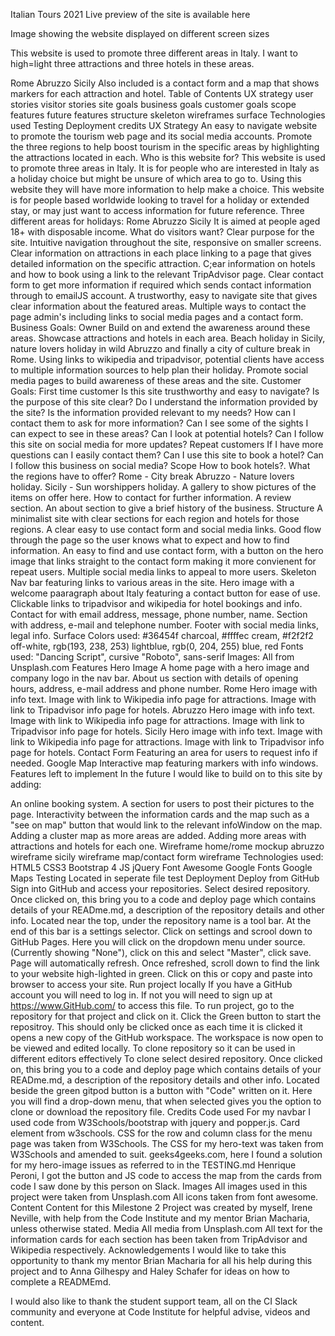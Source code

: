 Italian Tours 2021
Live preview of the site is available here

Image showing the website displayed on different screen sizes

This website is used to promote three different areas in Italy. I want to high=light three attractions and three hotels in these areas.

Rome
Abruzzo
Sicily
Also included is a contact form and a map that shows markers for each attraction and hotel.
Table of Contents
UX
strategy
user stories
visitor stories
site goals
business goals
customer goals
scope
features
future features
structure
skeleton
wireframes
surface
Technologies used
Testing
Deployment
credits
UX
Strategy
An easy to navigate website to promote the tourism web page and its social media accounts.
Promote the three regions to help boost tourism in the specific areas by highlighting the attractions located in each.
Who is this website for?
This website is used to promote three areas in Italy. It is for people who are interested in Italy as a holiday choice but might be unsure of which area to go to. Using this website they will have more information to help make a choice.
This website is for people based worldwide looking to travel for a holiday or extended stay, or may just want to access information for future reference.
Three different areas for holidays:
Rome
Abruzzo
Sicily
It is aimed at people aged 18+ with disposable income.
What do visitors want?
Clear purpose for the site.
Intuitive navigation throughout the site, responsive on smaller screens.
Clear information on attractions in each place linking to a page that gives detailed information on the specific attraction.
C;ear information on hotels and how to book using a link to the relevant TripAdvisor page.
Clear contact form to get more information if required which sends contact information through to emailJS account.
A trustworthy, easy to navigate site that gives clear information about the featured areas.
Multiple ways to contact the page admin's including links to social media pages and a contact form.
Business Goals:
Owner
Build on and extend the awareness around these areas.
Showcase attractions and hotels in each area.
Beach holiday in Sicily, nature lovers holiday in wild Abruzzo and finally a city of culture break in Rome.
Using links to wikipedia and tripadvisor, potential clients have access to multiple information sources to help plan their holiday.
Promote social media pages to build awareness of these areas and the site.
Customer Goals:
First time customer
Is this site trusthworthy and easy to navigate?
Is the purpose of this site clear?
Do I understand the information provided by the site?
Is the information provided relevant to my needs?
How can I contact them to ask for more information?
Can I see some of the sights I can expect to see in these areas?
Can I look at potential hotels?
Can I follow this site on social media for more updates?
Repeat customers
If I have more questions can I easily contact them?
Can I use this site to book a hotel?
Can I follow this business on social media?
Scope
How to book hotels?.
What the regions have to offer?
Rome - City break
Abruzzo - Nature lovers holiday.
Sicily - Sun worshippers holiday.
A gallery to show pictures of the items on offer here.
How to contact for further information.
A review section.
An about section to give a brief history of the business.
Structure
A minimalist site with clear sections for each region and hotels for those regions.
A clear easy to use contact form and social media links.
Good flow through the page so the user knows what to expect and how to find information.
An easy to find and use contact form, with a button on the hero image that links straight to the contact form making it more convienent for repeat users.
Multiple social media links to appeal to more users.
Skeleton
Nav bar featuring links to various areas in the site.
Hero image with a welcome paaragraph about Italy featuring a contact button for ease of use.
Clickable links to tripadvisor and wikipedia for hotel bookings and info.
Contact for with email address, message, phone number, name.
Section with address, e-mail and telephone number.
Footer with social media links, legal info.
Surface
Colors used:
#36454f charcoal,
#ffffec cream,
#f2f2f2 off-white,
rgb(193, 238, 253) lightblue,
rgb(0, 204, 255) blue,
red
Fonts used:
"Dancing Script", cursive
"Roboto", sans-serif
Images:
All from Unsplash.com
Features
Hero Image
A home page with a hero image and company logo in the nav bar.
About us section with details of opening hours, address, e-mail address and phone number.
Rome
Hero image with info text.
Image with link to Wikipedia info page for attractions.
Image with link to Tripadvisor info page for hotels.
Abruzzo
Hero image with info text.
Image with link to Wikipedia info page for attractions.
Image with link to Tripadvisor info page for hotels.
Sicily
Hero image with info text.
Image with link to Wikipedia info page for attractions.
Image with link to Tripadvisor info page for hotels.
Contact Form
Featuring an area for users to request info if needed.
Google Map
Interactive map featuring markers with info windows.
Features left to implement
In the future I would like to build on to this site by adding:

An online booking system.
A section for users to post their pictures to the page.
Interactivity between the information cards and the map such as a "see on map" button that would link to the relevant infoWindow on the map.
Adding a cluster map as more areas are added.
Adding more areas with attractions and hotels for each one.
Wireframe
home/rome mockup
abruzzo wireframe
sicily wireframe
map/contact form wireframe
Technologies used:
HTML5
CSS3
Bootstrap 4
JS
jQuery
Font Awesome
Google Fonts
Google Maps
Testing
Located in seperate file test
Deployment
Deploy from GitHub
Sign into GitHub and access your repositories.
Select desired repository.
Once clicked on, this bring you to a code and deploy page which contains details of your READme.md, a description of the repository details and other info.
Located near the top, under the repository name is a tool bar. At the end of this bar is a settings selector.
Click on settings and scrool down to GitHub Pages. Here you will click on the dropdown menu under source. (Currently showing "None"), click on this and select "Master", click save. Page will automatically refresh. Once refreshed, scroll down to find the link to your website high-lighted in green.
Click on this or copy and paste into browser to access your site.
Run project locally
If you have a GitHub account you will need to log in. If not you will need to sign up at https://www.GitHub.com/ to access this file.
To run project, go to the repository for that project and click on it.
Click the Green button to start the repositroy. This should only be clicked once as each time it is clicked it opens a new copy of the GitHub workspace.
The workspace is now open to be viewed and edited locally.
To clone repository so it can be used in different editors effectively
To clone select desired repository.
Once clicked on, this bring you to a code and deploy page which contains details of your READme.md, a description of the repository details and other info.
Located beside the green gitpod button is a button with "Code" written on it. Here you will find a drop-down menu, that when selected gives you the option to clone or download the repository file.
Credits
Code used
For my navbar I used code from W3Schools/bootstrap with jquery and popper.js.
Card element from w3schools.
CSS for the row and column class for the menu page was taken from W3Schools.
The CSS for my hero-text was taken from W3Schools and amended to suit.
geeks4geeks.com, here I found a solution for my hero-image issues as referred to in the TESTING.md
Henrique Peroni, I got the button and JS code to access the map from the cards from code I saw done by this person on Slack.
Images
All images used in this project were taken from Unsplash.com
All icons taken from font awesome.
Content
Content for this Milestone 2 Project was created by myself, Irene Neville, with help from the Code Institute and my mentor Brian Macharia, unless otherwise stated.
Media
All media from Unsplash.com
All text for the information cards for each section has been taken from TripAdvisor and Wikipedia respectively.
Acknowledgements
I would like to take this opportunity to thank my mentor Brian Macharia for all his help during this project and to Anna Gilhespy and Haley Schafer for ideas on how to complete a READMEmd.

I would also like to thank the student support team, all on the CI Slack community and everyone at Code Institute for helpful advise, videos and content.